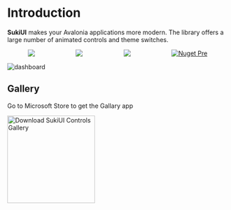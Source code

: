 # Introduction

**SukiUI** makes your Avalonia applications more modern. The library offers a large number of animated controls and theme switches.

<div style="display: flex;justify-content: space-around;">
<img src="https://img.shields.io/github/stars/kikipoulet/SukiUI?style=for-the-badge"/>
<img src="https://img.shields.io/github/forks/kikipoulet/SukiUI?style=for-the-badge"/>
<img src="https://img.shields.io/github/commit-activity/m/kikipoulet/SukiUI
?style=for-the-badge"/>
<a href="https://www.nuget.org/packages/SukiUI"><img src="https://img.shields.io/nuget/vpre/SukiUI?style=for-the-badge" alt="Nuget Pre"/></a> 
</div>

![dashboard](/getting-started/introduction-dashboard.webp)

## Gallery

Go to Microsoft Store to get the Gallary app

<a href="https://apps.microsoft.com/detail/9NM01BJ6JTTF?hl=en-us&gl=US">
   <img src="https://get.microsoft.com/images/en-us%20dark.svg" width="200" alt="Download SukiUI Controls Gallery" />
</a>
